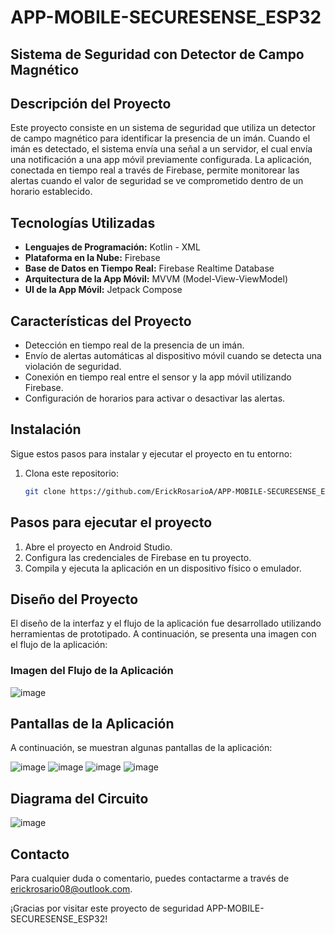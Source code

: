 # APP-MOBILE-SECURESENSE_ESP32
## Sistema de Seguridad con Detector de Campo Magnético

## Descripción del Proyecto

Este proyecto consiste en un sistema de seguridad que utiliza un detector de campo magnético para identificar la presencia de un imán. Cuando el imán es detectado, el sistema envía una señal a un servidor, el cual envía una notificación a una app móvil previamente configurada. La aplicación, conectada en tiempo real a través de Firebase, permite monitorear las alertas cuando el valor de seguridad se ve comprometido dentro de un horario establecido.

## Tecnologías Utilizadas

- **Lenguajes de Programación:** Kotlin - XML
- **Plataforma en la Nube:** Firebase
- **Base de Datos en Tiempo Real:** Firebase Realtime Database
- **Arquitectura de la App Móvil:** MVVM (Model-View-ViewModel)
- **UI de la App Móvil:** Jetpack Compose

## Características del Proyecto

- Detección en tiempo real de la presencia de un imán.
- Envío de alertas automáticas al dispositivo móvil cuando se detecta una violación de seguridad.
- Conexión en tiempo real entre el sensor y la app móvil utilizando Firebase.
- Configuración de horarios para activar o desactivar las alertas.

## Instalación

Sigue estos pasos para instalar y ejecutar el proyecto en tu entorno:

1. Clona este repositorio:
   ```bash
   git clone https://github.com/ErickRosarioA/APP-MOBILE-SECURESENSE_EP32.git
   
## Pasos para ejecutar el proyecto

1. Abre el proyecto en Android Studio.
2. Configura las credenciales de Firebase en tu proyecto.
3. Compila y ejecuta la aplicación en un dispositivo físico o emulador.

## Diseño del Proyecto

El diseño de la interfaz y el flujo de la aplicación fue desarrollado utilizando herramientas de prototipado. A continuación, se presenta una imagen con el flujo de la aplicación:

### Imagen del Flujo de la Aplicación
![image](https://github.com/user-attachments/assets/863ebfae-3337-4d88-921f-07502ff89280)


## Pantallas de la Aplicación
A continuación, se muestran algunas pantallas de la aplicación:

![image](https://github.com/user-attachments/assets/8ef56c30-d81b-42db-9522-126e21c7c0a2)
![image](https://github.com/user-attachments/assets/160426b3-c531-497b-8d3a-871b596d8989)
![image](https://github.com/user-attachments/assets/18ee8db4-a105-4784-9417-6c13dc5927e2)
![image](https://github.com/user-attachments/assets/87464817-c1ab-4aa6-8a1c-31fbd2db612b)


## Diagrama del Circuito
![image](https://github.com/user-attachments/assets/6c9510b8-265d-4705-bbc7-ded202a14fca)

## Contacto
Para cualquier duda o comentario, puedes contactarme a través de [erickrosario08@outlook.com](mailto:erickrosario08@outlook.com).

¡Gracias por visitar este proyecto de seguridad APP-MOBILE-SECURESENSE_ESP32!

